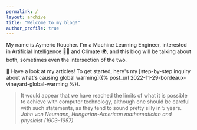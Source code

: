 ```yaml
---
permalink: /
layout: archive
title: "Welcome to my blog!"
author_profile: true
---
```


My name is Aymeric Roucher. I'm a Machine Learning Engineer, interested in Artificial Intelligence 👩‍💻 and Climate 🌍, and this blog will be talking about both, sometimes even the intersection of the two.


🧐 Have a look at my articles! To get started, here's my [step-by-step inquiry about what's causing global warming]({% post_url 2022-11-29-bordeaux-vineyard-global-warming %}).


> It would appear that we have reached the limits of what it is possible to achieve with computer technology, although one should be careful with such statements, as they tend to sound pretty silly in 5 years.
> _John von Neumann, Hungarian-American mathematician and physicist (1903–1957)_